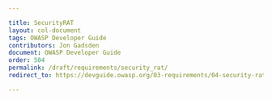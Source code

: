```yaml
---

title: SecurityRAT
layout: col-document
tags: OWASP Developer Guide
contributors: Jon Gadsden
document: OWASP Developer Guide
order: 504
permalink: /draft/requirements/security_rat/
redirect_to: https://devguide.owasp.org/03-requirements/04-security-rat/

---
```

